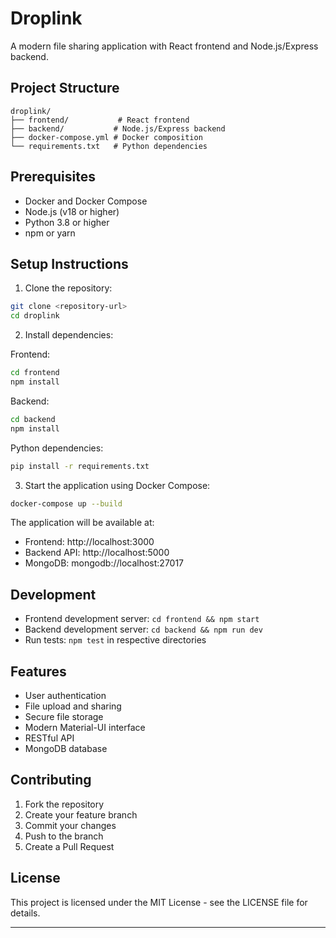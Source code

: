 # Droplink

A modern file sharing application with React frontend and Node.js/Express backend.

## Project Structure

```
droplink/
├── frontend/           # React frontend
├── backend/           # Node.js/Express backend
├── docker-compose.yml # Docker composition
└── requirements.txt   # Python dependencies
```

## Prerequisites

- Docker and Docker Compose
- Node.js (v18 or higher)
- Python 3.8 or higher
- npm or yarn

## Setup Instructions

1. Clone the repository:
```bash
git clone <repository-url>
cd droplink
```

2. Install dependencies:

Frontend:
```bash
cd frontend
npm install
```

Backend:
```bash
cd backend
npm install
```

Python dependencies:
```bash
pip install -r requirements.txt
```

3. Start the application using Docker Compose:
```bash
docker-compose up --build
```

The application will be available at:
- Frontend: http://localhost:3000
- Backend API: http://localhost:5000
- MongoDB: mongodb://localhost:27017

## Development

- Frontend development server: `cd frontend && npm start`
- Backend development server: `cd backend && npm run dev`
- Run tests: `npm test` in respective directories

## Features

- User authentication
- File upload and sharing
- Secure file storage
- Modern Material-UI interface
- RESTful API
- MongoDB database

## Contributing

1. Fork the repository
2. Create your feature branch
3. Commit your changes
4. Push to the branch
5. Create a Pull Request

## License

This project is licensed under the MIT License - see the LICENSE file for details.

---
